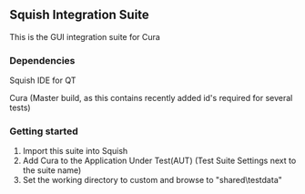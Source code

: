 ## Squish Integration Suite

This is the GUI integration suite for Cura

### Dependencies

Squish IDE for QT

Cura (Master build, as this contains recently added id's required for several tests) 

### Getting started

1. Import this suite into Squish
2. Add Cura to the Application Under Test(AUT) (Test Suite Settings next to the suite name)
3. Set the working directory to custom and browse to "shared\testdata"
